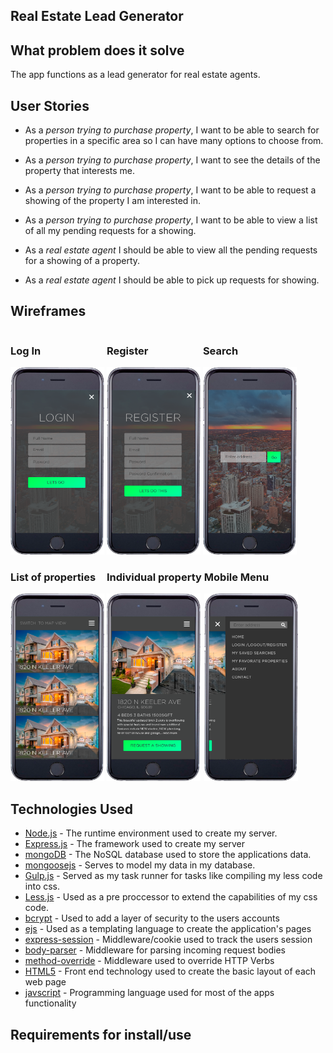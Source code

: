 ## Real Estate Lead Generator

## What problem does it solve
The app functions as a lead generator for real estate agents. 

## User Stories

* As a _person trying to purchase property_, I want to be able to search for properties in a specific area so I can have many options to choose from.

* As a _person trying to purchase property_, I want to see the details of the property that interests me.

* As a _person trying to purchase property_, I want to be able to request a showing of the property I am interested in.

* As a _person trying to purchase property_, I want to be able to view a list of all my pending requests for a showing.

* As a _real estate agent_ I should be able to view all the pending requests for a showing of a property.

* As a _real estate agent_ I should be able to pick up requests for showing. 

## Wireframes

<div>
	<div style="display: inline-block"><h3>Log In</h1><img height="300" width="150" src="./imgs/loginFrame.png"></div>
	<div style="display: inline-block"><h3>Register</h1><img height="300" width="150" src="./imgs/registerFrame.png"></div>
	<div style="display: inline-block"><h3>Search</h1><img height="300" width="150" src="./imgs/searchFrame.png"></div>
	<div style="display: inline-block"><h3>List of properties</h1><img height="300" width="150" src="./imgs/showPropertiesFrame.png"></div>
	<div style="display: inline-block"><h3>Individual property</h1><img height="300" width="150" src="./imgs/showIndividualPropertyFrame.png"></div>
	<div style="display: inline-block"><h3>Mobile Menu</h1><img height="300" width="150" src="./imgs/mobileMenuFrame.png"></div>
</div>

## Technologies Used
* <a href="https://nodejs.org/en/">Node.js</a> - The runtime environment used to create my server.
* <a href="https://expressjs.com/">Express.js</a> - The framework used to create my server
* <a href="https://www.mongodb.com/">mongoDB</a> - The NoSQL database used to store the applications data.
* <a href="http://mongoosejs.com/">mongoosejs</a> - Serves to model my data in my database.
* <a href="https://gulpjs.com/">Gulp.js</a> - Served as my task runner for tasks like compiling my less code into css.
* <a href="http://lesscss.org/">Less.js</a> - Used as a pre proccessor to extend the capabilities of my css code.
* <a href="https://www.npmjs.com/package/bcrypt">bcrypt</a> - Used to add a layer of security to the users accounts
* <a href="http://ejs.co/">ejs</a> - Used as a templating language to create the application's pages
* <a href="https://github.com/expressjs/session">express-session</a> - Middleware/cookie used to track the users session 
* <a href="https://github.com/expressjs/body-parser">body-parser</a> - Middleware for parsing incoming request bodies 
* <a href="https://github.com/expressjs/method-override">method-override</a> - Middleware used to override HTTP Verbs
* <a href="https://en.wikipedia.org/wiki/HTML">HTML5</a> - Front end technology used to create the basic layout of each web page
* <a href="https://www.javascript.com/">javscript</a> - Programming language used for most of the apps functionality

## Requirements for install/use

